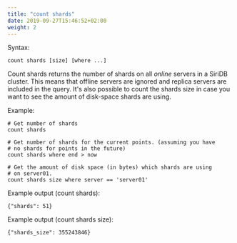 ```yaml
---
title: "count shards"
date: 2019-09-27T15:46:52+02:00
weight: 2
---
```


Syntax:

	count shards [size] [where ...]

Count shards returns the number of shards on all *online* servers in a SiriDB
cluster. This means that offline servers are ignored and replica servers are
included in the query.
It's also possible to count the shards size in case you want to see the amount
of disk-space shards are using.

Example:

	# Get number of shards
	count shards

	# Get number of shards for the current points. (assuming you have
	# no shards for points in the future)
	count shards where end > now

	# Get the amount of disk space (in bytes) which shards are using
	# on server01.
	count shards size where server == 'server01'

Example output (count shards):

	{"shards": 51}

Example output (count shards size):

    {"shards_size": 355243846}
